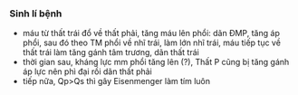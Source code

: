 ### Sinh lí bệnh
- máu từ thất trái đổ về thất phải, tăng máu lên phổi: dãn ĐMP, tăng áp phổi, sau đó theo TM phổi về nhĩ trái, làm lớn nhĩ trái, máu tiếp tục về thất trái làm tăng gánh tâm trương, dãn thất trái 
- thời gian sau, kháng lực mm phổi tăng lên (?), Thất P cũng bị tăng gánh áp lực nên phì đại rồi dãn thất phải
- tiếp nữa, Qp>Qs thì gây Eisenmenger làm tím luôn
